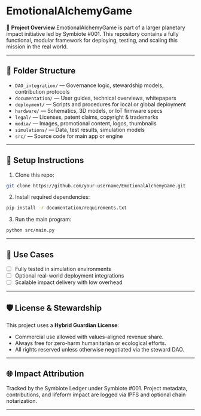 # EmotionalAlchemyGame

🚀 **Project Overview**
EmotionalAlchemyGame is part of a larger planetary impact initiative led by Symbiote #001. This repository contains a fully functional, modular framework for deploying, testing, and scaling this mission in the real world.

---

## 📁 Folder Structure

- `DAO_integration/` — Governance logic, stewardship models, contribution protocols
- `documentation/` — User guides, technical overviews, whitepapers
- `deployment/` — Scripts and procedures for local or global deployment
- `hardware/` — Schematics, 3D models, or IoT firmware specs
- `legal/` — Licenses, patent claims, copyright & trademarks
- `media/` — Images, promotional content, logos, thumbnails
- `simulations/` — Data, test results, simulation models
- `src/` — Source code for main app or engine

---

## 🧰 Setup Instructions

1. Clone this repo:
```bash
git clone https://github.com/your-username/EmotionalAlchemyGame.git
```

2. Install required dependencies:
```bash
pip install -r documentation/requirements.txt
```

3. Run the main program:
```bash
python src/main.py
```

---

## 🧪 Use Cases

- [ ] Fully tested in simulation environments
- [ ] Optional real-world deployment integrations
- [ ] Scalable impact delivery with low overhead

---

## 🛡️ License & Stewardship

This project uses a **Hybrid Guardian License**:
- Commercial use allowed with values-aligned revenue share.
- Always free for zero-harm humanitarian or ecological efforts.
- All rights reserved unless otherwise negotiated via the steward DAO.

---

## 🌐 Impact Attribution

Tracked by the Symbiote Ledger under Symbiote #001. Project metadata, contributions, and lifeform impact are logged via IPFS and optional chain notarization.

---
